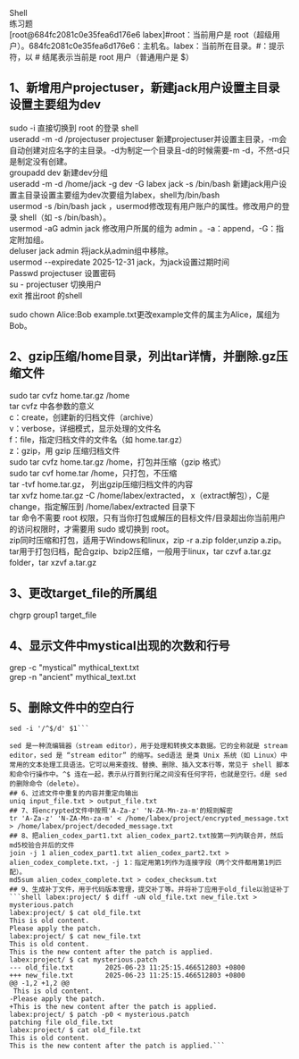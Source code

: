 Shell  
练习题  
[root@684fc2081c0e35fea6d176e6 labex]#root：当前用户是 root（超级用户）。684fc2081c0e35fea6d176e6：主机名。labex：当前所在目录。#：提示符，以 # 结尾表示当前是 root 用户（普通用户是 $）
## 1、新增用户projectuser，新建jack用户设置主目录设置主要组为dev
sudo -i 直接切换到 root 的登录 shell  
useradd -m -d /projectuser projectuser 新建projectuser并设置主目录，-m会自动创建对应名字的主目录。-d为制定一个目录且-d的时候需要-m -d，不然-d只是制定没有创建。  
groupadd dev 新建dev分组  
useradd -m -d /home/jack -g dev -G labex jack -s /bin/bash 新建jack用户设置主目录设置主要组为dev次要组为labex，shell为/bin/bash  
usermod -s /bin/bash jack ，usermod修改现有用户账户的属性。修改用户的登录 shell（如 -s /bin/bash）。  
usermod -aG admin jack 修改用户所属的组为 admin 。-a：append，-G：指定附加组。  
deluser jack admin 将jack从admin组中移除。  
usermod --expiredate 2025-12-31 jack，为jack设置过期时间  
Passwd projectuser 设置密码   
su - projectuser 切换用户   
exit 推出root 的shell  
  
sudo chown Alice:Bob example.txt更改example文件的属主为Alice，属组为Bob。  
## 2、gzip压缩/home目录，列出tar详情，并删除.gz压缩文件
 sudo tar cvfz home.tar.gz /home  
tar cvfz 中各参数的意义  
c：create，创建新的归档文件（archive）  
v：verbose，详细模式，显示处理的文件名  
f：file，指定归档文件的文件名（如 home.tar.gz）  
z：gzip，用 gzip 压缩归档文件  
sudo tar cvfz home.tar.gz /home，打包并压缩（gzip 格式）  
sudo tar cvf home.tar /home，只打包，不压缩  
tar -tvf home.tar.gz， 列出gzip压缩归档文件的内容  
tar xvfz home.tar.gz -C /home/labex/extracted， x（extract解包），C是change，指定解压到 /home/labex/extracted 目录下  
tar 命令不需要 root 权限，只有当你打包或解压的目标文件/目录超出你当前用户的访问权限时，才需要用 sudo 或切换到 root。  
zip同时压缩和打包，适用于Windows和linux，zip -r a.zip folder,unzip a.zip。tar用于打包归档，配合gzip、bzip2压缩，一般用于linux，tar czvf a.tar.gz folder，tar xzvf a.tar.gz  
## 3、更改target_file的所属组
chgrp group1 target_file  
## 4、显示文件中mystical出现的次数和行号
grep -c "mystical" mythical_text.txt  
grep -n "ancient" mythical_text.txt  
## 5、删除文件中的空白行
```shell#!/bin/bash
sed -i '/^$/d' $1```

sed 是一种流编辑器（stream editor），用于处理和转换文本数据。它的全称就是 stream editor，sed 是 “stream editor” 的缩写。sed语法 是类 Unix 系统（如 Linux）中常用的文本处理工具语法。它可以用来查找、替换、删除、插入文本行等，常见于 shell 脚本和命令行操作中。^$ 连在一起，表示从行首到行尾之间没有任何字符，也就是空行。d是 sed 的删除命令（delete）。
## 6、过滤文件中重复的内容并重定向输出
uniq input_file.txt > output_file.txt
## 7、将encrypted文件中按照'A-Za-z' 'N-ZA-Mn-za-m'的规则解密
tr 'A-Za-z' 'N-ZA-Mn-za-m' < /home/labex/project/encrypted_message.txt > /home/labex/project/decoded_message.txt
## 8、把alien_codex_part1.txt alien_codex_part2.txt按第一列内联合并，然后md5校验合并后的文件
join -j 1 alien_codex_part1.txt alien_codex_part2.txt > alien_codex_complete.txt，-j 1：指定用第1列作为连接字段（两个文件都用第1列匹配）。  
md5sum alien_codex_complete.txt > codex_checksum.txt
## 9、生成补丁文件，用于代码版本管理，提交补丁等。并将补丁应用于old_file以验证补丁
```shell labex:project/ $ diff -uN old_file.txt new_file.txt > mysterious.patch
labex:project/ $ cat old_file.txt 
This is old content.
Please apply the patch.
labex:project/ $ cat new_file.txt 
This is old content.
This is the new content after the patch is applied.
labex:project/ $ cat mysterious.patch 
--- old_file.txt        2025-06-23 11:25:15.466512803 +0800
+++ new_file.txt        2025-06-23 11:25:15.466512803 +0800
@@ -1,2 +1,2 @@
 This is old content.
-Please apply the patch.
+This is the new content after the patch is applied.
labex:project/ $ patch -p0 < mysterious.patch
patching file old_file.txt
labex:project/ $ cat old_file.txt 
This is old content.
This is the new content after the patch is applied.```
